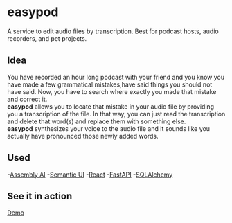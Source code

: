 # easypod
A service to edit audio files by transcription. Best for podcast hosts, audio recorders, and pet projects.

## Idea
You have recorded an hour long podcast with your friend and you know you have made a few grammatical mistakes,have said things you should not have said. Now, you have to search where exactly you made that mistake and correct it.  
**easypod** allows you to locate that mistake in your audio file by providing you a transcription of the file. In that way, 
you can just read the transcription and delete that word(s) and replace them with something else.  
**easypod** synthesizes your voice to the audio file and it sounds like you actually have pronounced those newly added words.
## Used
-[Assembly AI](https://assembly.ai/)
-[Semantic UI](https://semantic-ui.com/)
-[React](https://reactjs.org/)
-[FastAPI](https://fastapi.tiangolo.com/)
-[SQLAlchemy](https://www.sqlalchemy.org/)

## See it in action
[Demo](https://easypod.com/)


